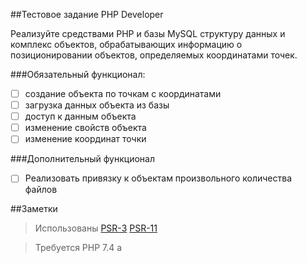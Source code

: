 ##Тестовое задание PHP Developer

Реализуйте средствами PHP и базы MySQL структуру данных и комплекс объектов, 
обрабатывающих информацию о позиционировании объектов, 
определяемых координатами точек. 

###Обязательный функционал:

- [ ] создание объекта по точкам с координатами
- [ ] загрузка данных объекта из базы
- [ ] доступ к данным объекта
- [ ] изменение свойств объекта
- [ ] изменение координат точки
    
###Дополнительный функционал
- [ ] Реализовать привязку к объектам произвольного количества файлов


##Заметки
>Использованы [PSR-3](https://www.php-fig.org/psr/psr-3/) [PSR-11](https://www.php-fig.org/psr/psr-11/)

>Требуется PHP 7.4 a
